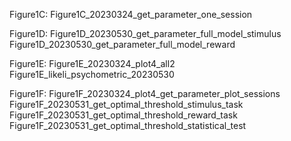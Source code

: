 Figure1C: 
Figure1C_20230324_get_parameter_one_session

Figure1D: 
Figure1D_20230530_get_parameter_full_model_stimulus 
Figure1D_20230530_get_parameter_full_model_reward

Figure1E: 
Figure1E_20230324_plot4_all2 
Figure1E_likeli_psychometric_20230530

Figure1F: 
Figure1F_20230324_plot4_get_parameter_plot_sessions 
Figure1F_20230531_get_optimal_threshold_stimulus_task 
Figure1F_20230531_get_optimal_threshold_reward_task 
Figure1F_20230531_get_optimal_threshold_statistical_test 
